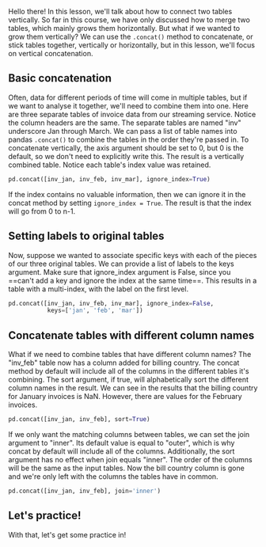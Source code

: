 Hello there! In this lesson, we'll talk about how to connect two tables vertically. So far in this course, we have only discussed how to merge two tables, which mainly grows them horizontally. But what if we wanted to grow them vertically? We can use the `.concat()` method to concatenate, or stick tables together, vertically or horizontally, but in this lesson, we'll focus on vertical concatenation.
## Basic concatenation
Often, data for different periods of time will come in multiple tables, but if we want to analyse it together, we'll need to combine them into one. Here are three separate tables of invoice data from our streaming service. Notice the column headers are the same. The separate tables are named "inv" underscore Jan through March. We can pass a list of table names into pandas `.concat()` to combine the tables in the order they're passed in. To concatenate vertically, the axis argument should be set to 0, but 0 is the default, so we don't need to explicitly write this. The result is a vertically combined table. Notice each table's index value was retained.
```Python
pd.concat([inv_jan, inv_feb, inv_mar], ignore_index=True)
```
If the index contains no valuable information, then we can ignore it in the concat method by setting `ignore_index = True`. The result is that the index will go from 0 to n-1.
## Setting labels to original tables
Now, suppose we wanted to associate specific keys with each of the pieces of our three original tables. We can provide a list of labels to the keys argument. Make sure that ignore_index argument is False, since you ==can't add a key and ignore the index at the same time==. This results in a table with a multi-index, with the label on the first level.
```Python
pd.concat([inv_jan, inv_feb, inv_mar], ignore_index=False,
		   keys=['jan', 'feb', 'mar'])
```
## Concatenate tables with different column names
What if we need to combine tables that have different column names? The "inv_feb" table now has a column added for billing country. The concat method by default will include all of the columns in the different tables it's combining. The sort argument, if true, will alphabetically sort the different column names in the result. We can see in the results that the billing country for January invoices is NaN. However, there are values for the February invoices.
```Python
pd.concat([inv_jan, inv_feb], sort=True)
```
If we only want the matching columns between tables, we can set the join argument to "inner". Its default value is equal to "outer", which is why concat by default will include all of the columns. Additionally, the sort argument has no effect when join equals "inner". The order of the columns will be the same as the input tables. Now the bill country column is gone and we're only left with the columns the tables have in common.
```Python
pd.concat([inv_jan, inv_feb], join='inner')
```
## Let's practice!
With that, let's get some practice in!
